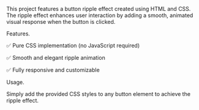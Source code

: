This project features a button ripple effect created using HTML and CSS.
The ripple effect enhances user interaction by adding a smooth, animated visual response when the button is clicked.

Features.

✅ Pure CSS implementation (no JavaScript required)

✅ Smooth and elegant ripple animation

✅ Fully responsive and customizable



Usage.

Simply add the provided CSS styles to any button element to achieve the ripple effect.
